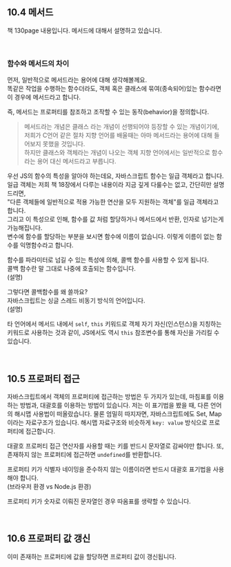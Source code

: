 ## 10.4 메서드
책 130page 내용입니다. 메서드에 대해서 설명하고 있습니다.

<br/>

### 함수와 메서드의 차이
먼저, 일반적으로 메서드라는 용어에 대해 생각해볼께요.  
똑같은 작업을 수행하는 함수더라도, 객체 혹은 클래스에 묶여(종속되어)있는 함수라면  
이 경우에 메서드라고 합니다.

즉, 메서드는 프로퍼티를 참조하고 조작할 수 있는 동작(behavior)을 정의합니다.

> 메서드라는 개념은 클래스 라는 개념이 선행되어야 등장할 수 있는 개념이기에,  
> 저희가 C언어 같은 절차 지향 언어를 배울때는 아마 메서드라는 용어에 대해 들어보지 못했을 것입니다.  
> 하지만 클래스와 객체라는 개념이 나오는 객체 지향 언어에서는 일반적으로 함수라는 용어 대신 메서드라고 부릅니다.

우선 JS의 함수의 특성을 알아야 하는데요, 자바스크립트 함수는 일급 객체라고 합니다.  
일급 객체는 저희 책 18장에서 다루는 내용이라 지금 깊게 다룰수는 없고, 간단히만 설명 드리면,  
"다른 객체들에 일반적으로 적용 가능한 연산을 모두 지원하는 객체"를 일급 객체라고 합니다.  
그리고 이 특성으로 인해, 함수를 값 처럼 할당하거나 메서드에서 반환, 인자로 넘기는게 가능해집니다.  
변수에 함수를 할당하는 부분을 보시면 함수에 이름이 없습니다. 이렇게 이름이 없는 함수를 익명함수라고 합니다.

함수를 파라미터로 넘길 수 있는 특성에 의해, 콜백 함수를 사용할 수 있게 됩니다.  
콜백 함수란 말 그대로 나중에 호출되는 함수입니다.  
(설명)

그렇다면 콜백함수를 왜 쓸까요?  
자바스크립트는 싱글 스레드 비동기 방식의 언어입니다.  
(설명)

타 언어에서 메서드 내에서 `self`, `this` 키워드로 객체 자기 자신(인스턴스)을 지칭하는 키워드로 사용하는 것과 같이, JS에서도 역시 `this` 참조변수를 통해 자신을 가리킬 수 있습니다.

<br/>

## 10.5 프로퍼티 접근
자바스크립트에서 객체의 프로퍼티에 접근하는 방법은 두 가지가 있는데, 마침표를 이용하는 방법과, 대괄호를 이용하는 방법이 있습니다. 저는 이 표기법을 봤을 때, 다른 언어의 해시맵 사용법이 떠올랐습니다. 물론 엄밀히 따지자면, 자바스크립트에도 Set, Map이라는 자료구조가 있습니다. 해시맵 자료구조와 비슷하게 `key: value` 방식으로 프로퍼티에 접근합니다.

대괄호 프로퍼티 접근 연산자를 사용할 때는 키를 반드시 문자열로 감싸야만 합니다. 또, 존재하지 않는 프로퍼티에 접근하면 `undefined`를 반환합니다.

프로퍼티 키가 식별자 네이밍을 준수하지 않는 이름이라면 반드시 대괄호 표기법을 사용해야 합니다.  
(브라우저 환경 vs Node.js 환경)

프로퍼티 키가 숫자로 이뤄진 문자열인 경우 따옴표를 생략할 수 있습니다.

<br/>

## 10.6 프로퍼티 값 갱신
이미 존재하는 프로퍼티에 값을 할당하면 프로퍼티 값이 갱신됩니다.